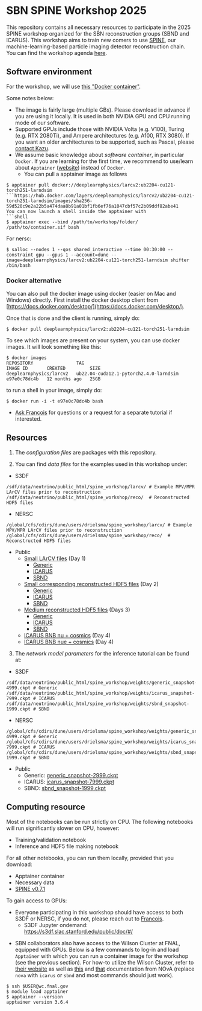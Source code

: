 # SBN SPINE Workshop 2025

This repository contains all necessary resources to participate in the 2025 SPINE workshop organized for the SBN reconstruction groups (SBND and ICARUS). This workshop aims to train new comers to use [SPINE](https://github.com/DeepLearnPhysics/spine), our machine-learning-based particle imaging detector reconstruction chain. You can find the workshop agenda [here](https://indico.nevis.columbia.edu/event/11/timetable/#20250929).

## Software environment

For the workshop, we will use [this "Docker container"](https://hub.docker.com/layers/deeplearnphysics/larcv2/ub2204-cu121-torch251-larndsim/images/sha256-59d520c9e2a22b5a474daa8b91a01bf1fb6ef76a1047cbf57c2b09ddf82abe41).

Some notes below:

* The image is fairly large (multiple GBs). Please download in advance if you are using it locally. It is used in both NVIDIA GPU and CPU running mode of our software.
* Supported GPUs include those with NVIDIA Volta (e.g. V100), Turing (e.g. RTX 2080Ti), and Ampere architectures (e.g. A100, RTX 3080). If you want an older architectures to be supported, such as Pascal, please [contact Kazu](mailto:kterao@slac.stanford.edu).
* We assume basic knowledge about _software container_, in particular `Docker`. If you are learning for the first time, we recommend to use/learn about `Apptainer` ([website](https://apptainer.org/docs/user/latest/)) instead of `Docker`.
    * You can pull a apptainer image as follows
```shell
$ apptainer pull docker://deeplearnphysics/larcv2:ub2204-cu121-torch251-larndsim
```https://hub.docker.com/layers/deeplearnphysics/larcv2/ub2204-cu121-torch251-larndsim/images/sha256-59d520c9e2a22b5a474daa8b91a01bf1fb6ef76a1047cbf57c2b09ddf82abe41
You can now launch a shell inside the apptainer with
```shell
$ apptainer exec --bind /path/to/workshop/folder/ /path/to/container.sif bash
```
For nersc:
```shell
$ salloc --nodes 1 --qos shared_interactive --time 00:30:00 --constraint gpu --gpus 1 --account=dune --image=deeplearnphysics/larcv2:ub2204-cu121-torch251-larndsim shifter /bin/bash
```
### Docker alternative

You can also pull the docker image using docker (easier on Mac and Windows) directly. First install the docker desktop client from [https://docs.docker.com/desktop/](https://docs.docker.com/desktop/).

Once that is done and the client is running, simply do:
```shell
$ docker pull deeplearnphysics/larcv2:ub2204-cu121-torch251-larndsim
```
To see which images are present on your system, you can use docker images. It will look something like this:
```shell
$ docker images
REPOSITORY                TAG                                      IMAGE ID       CREATED         SIZE
deeplearnphysics/larcv2   ub22.04-cuda12.1-pytorch2.4.0-larndsim   e97e0c78dc4b   12 months ago   25GB
```
to run a shell in your image, simply do:
```shell
$ docker run -i -t e97e0c78dc4b bash
```

* [Ask Francois](mailto:drielsma@slac.stanford.edu) for questions or a request for a separate tutorial if interested.

## Resources

1. The *configuration files* are packages with this repository.

2. You can find *data files* for the examples used in this workshop under:
- S3DF
```shell
/sdf/data/neutrino/public_html/spine_workshop/larcv/ # Example MPV/MPR LArCV files prior to reconstruction
/sdf/data/neutrino/public_html/spine_workshop/reco/  # Reconstructed HDF5 files
```
- NERSC
```shell
/global/cfs/cdirs/dune/users/drielsma/spine_workshop/larcv/ # Example MPV/MPR LArCV files prior to reconstruction
/global/cfs/cdirs/dune/users/drielsma/spine_workshop/reco/  # Reconstructed HDF5 files
```
- Public
  - [Small LArCV files](https://s3df.slac.stanford.edu/data/neutrino/spine_workshop/larcv/) (Day 1)
    - [Generic](https://s3df.slac.stanford.edu/data/neutrino/spine_workshop/larcv/generic_small.root)
    - [ICARUS](https://s3df.slac.stanford.edu/data/neutrino/spine_workshop/larcv/icarus_small.root)
    - [SBND](https://s3df.slac.stanford.edu/data/neutrino/spine_workshop/larcv/sbnd_small.root)
  - [Small corresponding reconstructed HDF5 files](https://s3df.slac.stanford.edu/data/neutrino/spine_workshop/reco/) (Day 2)
    - [Generic](https://s3df.slac.stanford.edu/data/neutrino/spine_workshop/reco/generic_small_spine.h5)
    - [ICARUS](https://s3df.slac.stanford.edu/data/neutrino/spine_workshop/reco/icarus_small_spine.h5)
    - [SBND](https://s3df.slac.stanford.edu/data/neutrino/spine_workshop/reco/sbnd_small_spine.h5)
  - [Medium reconstructed HDF5 files](https://s3df.slac.stanford.edu/data/neutrino/spine_workshop/reco/) (Days 3)
    - [Generic](https://s3df.slac.stanford.edu/data/neutrino/spine_workshop/reco/generic_medium_spine.h5)
    - [ICARUS](https://s3df.slac.stanford.edu/data/neutrino/spine_workshop/reco/icarus_medium_spine.h5)
    - [SBND](https://s3df.slac.stanford.edu/data/neutrino/spine_workshop/reco/sbnd_medium_spine.h5)
  - [ICARUS BNB nu + cosmics](https://s3df.slac.stanford.edu/data/neutrino/spine_workshop/reco/icarus_bnb_corsika_small_spine.h5) (Day 4)
  - [ICARUS BNB nue + cosmics](https://s3df.slac.stanford.edu/data/neutrino/spine_workshop/reco/icarus_bnb_nue_corsika_small_spine.h5) (Day 4)

3. The *network model parameters* for the inference tutorial can be found at:
- S3DF
```shell
/sdf/data/neutrino/public_html/spine_workshop/weights/generic_snapshot-4999.ckpt # Generic
/sdf/data/neutrino/public_html/spine_workshop/weights/icarus_snapshot-7999.ckpt # ICARUS
/sdf/data/neutrino/public_html/spine_workshop/weights/sbnd_snapshot-1999.ckpt # SBND
```
- NERSC
```shell
/global/cfs/cdirs/dune/users/drielsma/spine_workshop/weights/generic_snapshot-4999.ckpt # Generic
/global/cfs/cdirs/dune/users/drielsma/spine_workshop/weights/icarus_snapshot-7999.ckpt # ICARUS
/global/cfs/cdirs/dune/users/drielsma/spine_workshop/weights/sbnd_snapshot-1999.ckpt # SBND
```
- Public
  - Generic: [generic_snapshot-2999.ckpt](https://s3df.slac.stanford.edu/data/neutrino/spine_workshop/weights/generic_snapshot-4999.ckpt)
  - ICARUS: [icarus_snapshot-7999.ckpt](https://s3df.slac.stanford.edu/data/neutrino/spine_workshop/weights/icarus_snapshot-7999.ckpt)
  - SBND: [sbnd_snapshot-1999.ckpt](https://s3df.slac.stanford.edu/data/neutrino/spine_workshop/weights/sbnd_snapshot-1999.ckpt)

## Computing resource
Most of the notebooks can be run strictly on CPU. The following notebooks will run significantly slower on CPU, however:
- Training/validation notebook
- Inference and HDF5 file making notebook

For all other notebooks, you can run them locally, provided that you download:
- Apptainer container
- Necessary data
- [SPINE v0.7.1](https://github.com/DeepLearnPhysics/spine)

To gain access to GPUs:
- Everyone participating in this workshop should have access to both S3DF or NERSC, if you do not, please reach out to [Francois](mailto:drielsma@slac.stanford.edu).
  - S3DF Jupyter ondemand: https://s3df.slac.stanford.edu/public/doc/#/

* SBN collaborators also have access to the Wilson Cluster at FNAL, equipped with GPUs. Below is a few commands to log-in and load `Apptainer` with which you can run a container image for the workshop (see the previous section). For how-to utilize the Wilson Cluster, refer to [their website](https://computing.fnal.gov/wilsoncluster/slurm-job-scheduler/) as well as [this](https://cdcvs.fnal.gov/redmine/projects/nova_reconstruction/wiki/The_Wilson_Cluster) and [that](https://cdcvs.fnal.gov/redmine/projects/nova_reconstruction/wiki/Step-by-step_guide_to_running_on_the_WC) documentation from NOvA (replace `nova` with `icarus` or `sbnd` and most commands should just work).

```shell
$ ssh $USER@wc.fnal.gov
$ module load apptainer
$ apptainer --version
apptainer version 3.6.4
```
